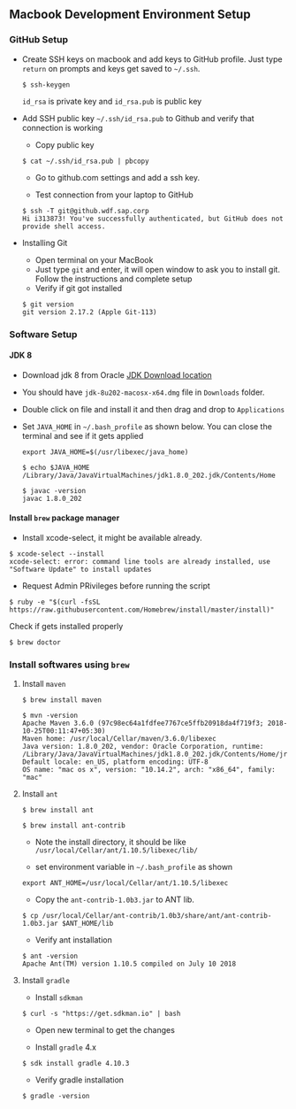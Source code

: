 ## Macbook Development Environment Setup

### GitHub Setup
- Create SSH keys on macbook and add keys to GitHub profile. Just type `return` on prompts and keys get saved to `~/.ssh`.
    ```shell
    $ ssh-keygen
    ```
    `id_rsa` is private key and `id_rsa.pub` is public key

- Add SSH public key `~/.ssh/id_rsa.pub` to Github and verify that connection is working
    - Copy public key
     ```shell
     $ cat ~/.ssh/id_rsa.pub | pbcopy
    ```
    - Go to github.com settings and add a ssh key.

    - Test connection from your laptop to GitHub

    ```shell
    $ ssh -T git@github.wdf.sap.corp
    Hi i313873! You've successfully authenticated, but GitHub does not provide shell access.
    ```
- Installing Git
    - Open terminal on your MacBook
    - Just type `git` and enter, it will open window to ask you to install git. Follow the instructions and complete setup
    - Verify if git got installed
    ```shell
    $ git version
    git version 2.17.2 (Apple Git-113)
    ```

### Software Setup

#### JDK 8

- Download jdk 8 from Oracle [JDK Download location](https://www.oracle.com/technetwork/java/javase/downloads/jdk8-downloads-2133151.html)

- You should have `jdk-8u202-macosx-x64.dmg` file in `Downloads` folder. 

- Double click on file and install it and then drag and drop to `Applications`

- Set `JAVA_HOME` in `~/.bash_profile` as shown below. You can close the terminal and see if it gets applied
   ```shell
   export JAVA_HOME=$(/usr/libexec/java_home)
   ```
   ```
   $ echo $JAVA_HOME
   /Library/Java/JavaVirtualMachines/jdk1.8.0_202.jdk/Contents/Home

   $ javac -version
   javac 1.8.0_202
   ```

#### Install `brew` package manager

- Install xcode-select, it might be available already.
```
$ xcode-select --install
xcode-select: error: command line tools are already installed, use "Software Update" to install updates
```

- Request Admin PRivileges before running the script
```shell
$ ruby -e "$(curl -fsSL https://raw.githubusercontent.com/Homebrew/install/master/install)"
```
Check if gets installed properly
```
$ brew doctor
```

### Install softwares using `brew`

1. Install `maven`

    ```shell
    $ brew install maven

    $ mvn -version
    Apache Maven 3.6.0 (97c98ec64a1fdfee7767ce5ffb20918da4f719f3; 2018-10-25T00:11:47+05:30)
    Maven home: /usr/local/Cellar/maven/3.6.0/libexec
    Java version: 1.8.0_202, vendor: Oracle Corporation, runtime: /Library/Java/JavaVirtualMachines/jdk1.8.0_202.jdk/Contents/Home/jre
    Default locale: en_US, platform encoding: UTF-8
    OS name: "mac os x", version: "10.14.2", arch: "x86_64", family: "mac"
    ```

2. Install `ant`

    ```shell
    $ brew install ant
    
    $ brew install ant-contrib
    ```
    - Note the install directory, it should be like `/usr/local/Cellar/ant/1.10.5/libexec/lib/`

    - set environment variable in `~/.bash_profile` as shown

    ```
    export ANT_HOME=/usr/local/Cellar/ant/1.10.5/libexec
    ```
    - Copy the `ant-contrib-1.0b3.jar` to ANT lib.
    ```
    $ cp /usr/local/Cellar/ant-contrib/1.0b3/share/ant/ant-contrib-1.0b3.jar $ANT_HOME/lib
    ```
    - Verify ant installation
    ```
    $ ant -version
    Apache Ant(TM) version 1.10.5 compiled on July 10 2018
    ```

3. Install `gradle`
    - Install `sdkman`
    ```
    $ curl -s "https://get.sdkman.io" | bash
    ```
    - Open new terminal to get the changes
    
    - Install `gradle` 4.x
    ```
    $ sdk install gradle 4.10.3
    ```

   - Verify gradle installation
   ```
   $ gradle -version
   ```
